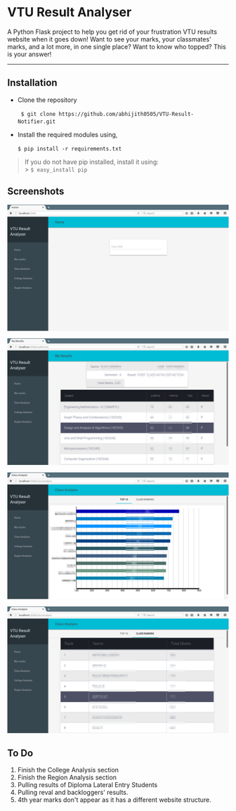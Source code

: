 VTU Result Analyser
===================


A Python Flask project to help you get rid of your frustration VTU results website when it goes down! 
Want to see your marks, your classmates' marks, and a lot more, in one single place?
Want to know who topped?
This is your answer!

----------


Installation
-------------

 - Clone the repository
 
    ` $ git clone https://github.com/abhijith0505/VTU-Result-Notifier.git`
   
 - Install the required modules using, 
 
	`$ pip install -r requirements.txt`

> If you do not have pip installed, install it using:  
	> `$ easy_install pip`


Screenshots
-------------

![    ](Screenshots/home.png)

![    ](Screenshots/myResults.png)

![    ](Screenshots/classAnalysis1.png)

![    ](Screenshots/classAnalysis2.png)

To Do
-------------

 1. Finish the College Analysis section
 2. Finish the Region Analysis section
 3. Pulling results of Diploma Lateral Entry Students
 4. Pulling reval and backloggers' results.
 5. 4th year marks don't appear as it has a different website structure.


